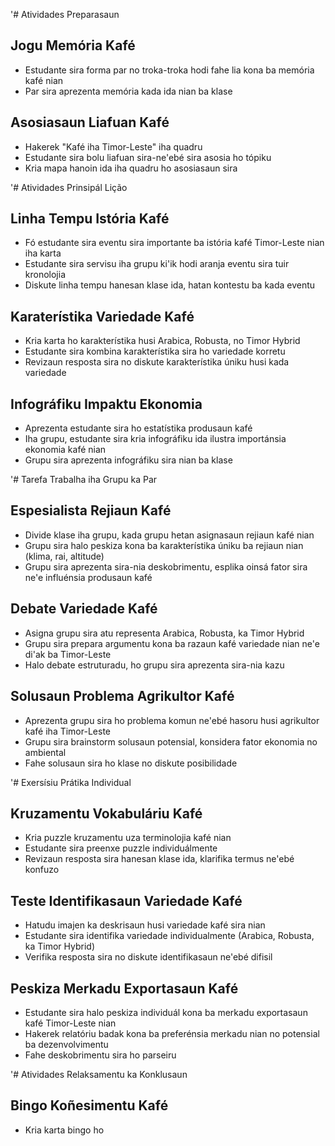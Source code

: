 '# Atividades Preparasaun

## Jogu Memória Kafé
- Estudante sira forma par no troka-troka hodi fahe lia kona ba memória kafé nian
- Par sira aprezenta memória kada ida nian ba klase

## Asosiasaun Liafuan Kafé
- Hakerek "Kafé iha Timor-Leste" iha quadru
- Estudante sira bolu liafuan sira-ne'ebé sira asosia ho tópiku
- Kria mapa hanoin ida iha quadru ho asosiasaun sira

'# Atividades Prinsipál Lição

## Linha Tempu Istória Kafé
- Fó estudante sira eventu sira importante ba istória kafé Timor-Leste nian iha karta
- Estudante sira servisu iha grupu ki'ik hodi aranja eventu sira tuir kronolojia
- Diskute linha tempu hanesan klase ida, hatan kontestu ba kada eventu

## Karaterístika Variedade Kafé
- Kria karta ho karakterístika husi Arabica, Robusta, no Timor Hybrid
- Estudante sira kombina karakterístika sira ho variedade korretu
- Revizaun resposta sira no diskute karakterístika úniku husi kada variedade

## Infográfiku Impaktu Ekonomia
- Aprezenta estudante sira ho estatístika produsaun kafé
- Iha grupu, estudante sira kria infográfiku ida ilustra importánsia ekonomia kafé nian
- Grupu sira aprezenta infográfiku sira nian ba klase

'# Tarefa Trabalha iha Grupu ka Par

## Espesialista Rejiaun Kafé
- Divide klase iha grupu, kada grupu hetan asignasaun rejiaun kafé nian
- Grupu sira halo peskiza kona ba karakterístika úniku ba rejiaun nian (klima, rai, altitude)
- Grupu sira aprezenta sira-nia deskobrimentu, esplika oinsá fator sira ne'e influénsia produsaun kafé

## Debate Variedade Kafé
- Asigna grupu sira atu representa Arabica, Robusta, ka Timor Hybrid
- Grupu sira prepara argumentu kona ba razaun kafé variedade nian ne'e di'ak ba Timor-Leste
- Halo debate estruturadu, ho grupu sira aprezenta sira-nia kazu

## Solusaun Problema Agrikultor Kafé
- Aprezenta grupu sira ho problema komun ne'ebé hasoru husi agrikultor kafé iha Timor-Leste
- Grupu sira brainstorm solusaun potensial, konsidera fator ekonomia no ambiental
- Fahe solusaun sira ho klase no diskute posibilidade

'# Exersísiu Prátika Individual

## Kruzamentu Vokabuláriu Kafé
- Kria puzzle kruzamentu uza terminolojia kafé nian
- Estudante sira preenxe puzzle individuálmente
- Revizaun resposta sira hanesan klase ida, klarifika termus ne'ebé konfuzo

## Teste Identifikasaun Variedade Kafé
- Hatudu imajen ka deskrisaun husi variedade kafé sira nian
- Estudante sira identifika variedade individualmente (Arabica, Robusta, ka Timor Hybrid)
- Verifika resposta sira no diskute identifikasaun ne'ebé difisil 

## Peskiza Merkadu Exportasaun Kafé
- Estudante sira halo peskiza individuál kona ba merkadu exportasaun kafé Timor-Leste nian
- Hakerek relatóriu badak kona ba preferénsia merkadu nian no potensial ba dezenvolvimentu
- Fahe deskobrimentu sira ho parseiru

'# Atividades Relaksamentu ka Konklusaun

## Bingo Koñesimentu Kafé
- Kria karta bingo ho